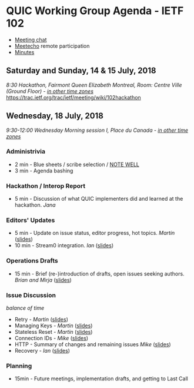 # QUIC Working Group Agenda - IETF 102

* [Meeting chat](xmpp:quic@jabber.ietf.org?join)
* [Meetecho](http://www.meetecho.com/ietf102/quic) remote participation
* [Minutes](http://etherpad.tools.ietf.org:9000/p/notes-ietf-102-quic)



## Saturday and Sunday, 14 & 15 July, 2018

*8:30	Hackathon, Fairmont Queen Elizabeth Montreal, Room: Centre Ville (Ground Floor) - [in other time zones](https://www.timeanddate.com/worldclock/fixedtime.html?msg=QUIC+WG+Meeting&iso=20180718T0830&p1=165&ah=2&am=30)*
https://trac.ietf.org/trac/ietf/meeting/wiki/102hackathon

## Wednesday, 18 July, 2018

*9:30-12:00	Wednesday Morning session I, Place du Canada - [in other time zones](https://www.timeanddate.com/worldclock/fixedtime.html?msg=QUIC+WG+Meeting&iso=20180718T0930&p1=165&ah=2&am=30)*

### Administrivia

* 2 min - Blue sheets / scribe selection / [NOTE WELL](https://www.ietf.org/about/note-well.html)
* 3 min - Agenda bashing

### Hackathon / Interop Report

* 5 min - Discussion of what QUIC implementers did and learned at the hackathon. *Jana*

### Editors' Updates

* 5 min - Update on issue status, editor progress, hot topics. *Martin* ([slides](https://github.com/quicwg/wg-materials/raw/master/ietf102/editors.pdf))
* 10 min - Stream0 integration. *Ian* ([slides](https://github.com/quicwg/wg-materials/raw/master/ietf102/stream0.pdf))

### Operations Drafts

* 15 min - Brief (re-)introduction of drafts, open issues seeking authors. *Brian and Mirja* ([slides](https://github.com/quicwg/wg-materials/raw/master/ietf102/ops-drafts.pdf))

### Issue Discussion

*balance of time*

* Retry - *Martin* ([slides](https://github.com/quicwg/wg-materials/blob/master/ietf102/retry.pdf))
* Managing Keys - *Martin* ([slides](https://github.com/quicwg/wg-materials/blob/master/ietf102/keys.pdf))
* Stateless Reset - *Martin* ([slides](https://github.com/quicwg/wg-materials/blob/master/ietf102/pingpong.pdf))
* Connection IDs - *Mike* ([slides](https://github.com/quicwg/wg-materials/blob/master/ietf102/CIDs.pdf))
* HTTP - Summary of changes and remaining issues *Mike* ([slides](https://github.com/quicwg/wg-materials/blob/master/ietf102/HTTP.pdf))
* Recovery - *Ian* ([slides](https://github.com/quicwg/wg-materials/blob/master/ietf102/recovery.pdf))


### Planning

* 15min - Future meetings, implementation drafts, and getting to Last Call
